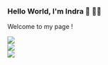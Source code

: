 ### Hello World, I'm Indra :wave: :man_teacher:
Welcome to my page !
<!--
**indraardianto/indraardianto** is a ✨ _special_ ✨ repository because its `README.md` (this file) appears on your GitHub profile.

Here are some ideas to get you started:

- 🔭 I’m currently working on ...
- 🌱 I’m currently learning ...
- 👯 I’m looking to collaborate on ...
- 🤔 I’m looking for help with ...
- 💬 Ask me about ...
- 📫 How to reach me: ...
- 😄 Pronouns: ...
- ⚡ Fun fact: ...
-->

 <img src="https://github-readme-stats.vercel.app/api/top-langs/?username=indraardianto&theme=dark#gh-dark-mode-only"/>
 <div class="row">
  <div class="col-md-12">
   <div class="col-md-6">
    <img src="https://github-readme-stats.vercel.app/api?username=indraardianto&theme=radical&show_icons=true&hide_border=true&count_private=true"/>
  </div>
   <div class="col-md-6">
<img src="https://github-readme-streak-stats.herokuapp.com/?user=indraardianto&theme=radical&hide_border=true"/>
  </div>
 </div>
 
